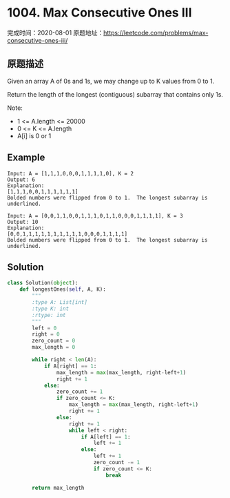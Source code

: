 # 1004. Max Consecutive Ones III

完成时间：2020-08-01
原题地址：https://leetcode.com/problems/max-consecutive-ones-iii/

## 原题描述

Given an array A of 0s and 1s, we may change up to K values from 0 to 1.

Return the length of the longest (contiguous) subarray that contains only 1s.

Note:
- 1 <= A.length <= 20000
- 0 <= K <= A.length
- A[i] is 0 or 1

## Example

```
Input: A = [1,1,1,0,0,0,1,1,1,1,0], K = 2
Output: 6
Explanation:
[1,1,1,0,0,1,1,1,1,1,1]
Bolded numbers were flipped from 0 to 1.  The longest subarray is underlined.
```

```
Input: A = [0,0,1,1,0,0,1,1,1,0,1,1,0,0,0,1,1,1,1], K = 3
Output: 10
Explanation:
[0,0,1,1,1,1,1,1,1,1,1,1,0,0,0,1,1,1,1]
Bolded numbers were flipped from 0 to 1.  The longest subarray is underlined.
```

## Solution
```python
class Solution(object):
    def longestOnes(self, A, K):
        """
        :type A: List[int]
        :type K: int
        :rtype: int
        """
        left = 0
        right = 0
        zero_count = 0
        max_length = 0

        while right < len(A):
            if A[right] == 1:
                max_length = max(max_length, right-left+1)
                right += 1
            else:
                zero_count += 1
                if zero_count <= K:
                    max_length = max(max_length, right-left+1)
                    right += 1
                else:
                    right += 1
                    while left < right:
                        if A[left] == 1:
                            left += 1
                        else:
                            left += 1
                            zero_count -= 1
                            if zero_count <= K:
                                break

        return max_length
```
